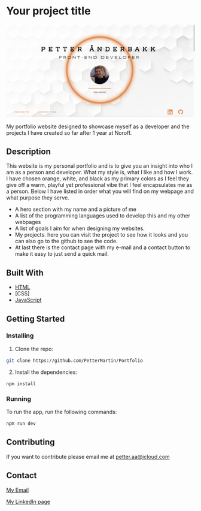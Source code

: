 # Your project title

![image](https://github.com/PetterMartin/Portfolio/blob/master/Images/Screenshot%202023-06-11%20at%2018.44.30.png)

My portfolio website designed to showcase myself as a developer and the projects I have created so far after 1 year at Noroff.

## Description

This website is my personal portfolio and is to give you an insight into who I am as a person and developer. What my style is, what I like and how I work. 
I have chosen orange, white, and black as my primary colors as I feel they give off a warm, playful yet professional vibe that I feel encapsulates me as a person.
Below I have listed in order what you will find on my webpage and what purpose they serve.

- A hero section with my name and a picture of me
- A list of the programming languages used to develop this and my other webpages
- A list of goals I aim for when designing my websites. 
- My projects. here you can visit the project to see how it looks and you can also go to the github to see the code.
- At last there is the contact page with my e-mail and a contact button to make it easy to just send a quick mail.

## Built With

- [HTML](https://html.com/)
- [CSS]
- [JavaScript](https://www.javascript.com/)

## Getting Started

### Installing

1. Clone the repo:

```bash
git clone https://github.com/PetterMartin/Portfolio
```

2. Install the dependencies:

```
npm install 
```

### Running

To run the app, run the following commands:

```bash
npm run dev
```

## Contributing

If you want to contribute please email me at petter.aa@icloud.com

## Contact

[My Email](petter.aa@icloud.com)

[My LinkedIn page](https://www.linkedin.com/in/petter-%C3%A5nderbakk-9776431b6/)